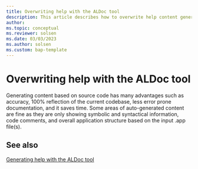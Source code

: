 ```yaml
---
title: Overwriting help with the ALDoc tool
description: This article describes how to overwrite help content generated by the ALDoc tool for Business Central. 
author: 
ms.topic: conceptual
ms.reviewer: solsen
ms.date: 03/03/2023
ms.author: solsen
ms.custom: bap-template
---
```


# Overwriting help with the ALDoc tool

Generating content based on source code has many advantages such as accuracy, 100% reflection of the current codebase, less error prone documentation, and it saves time.
Some areas of auto-generated content are fine as they are only showing symbolic and syntactical information, code comments, and overall application structure based on the input .app file(s).

## See also

[Generating help with the ALDoc tool](help-aldoc-generate-help.md)